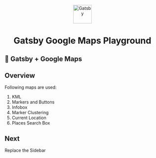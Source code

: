 <p align="center">
  <a href="https://www.gatsbyjs.com/?utm_source=starter&utm_medium=readme&utm_campaign=minimal-starter">
    <img alt="Gatsby" src="https://www.gatsbyjs.com/Gatsby-Monogram.svg" width="60" />
  </a>
</p>
<h1 align="center">
  Gatsby Google Maps Playground
</h1>

## 🚀 Gatsby + Google Maps


## Overview
Following maps are used:
 1. KML
 2. Markers and Buttons
 3. Infobox
 4. Marker Clustering
 5.  Current Location
 6. Places Search Box


## Next
Replace the Sidebar
